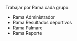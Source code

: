 Trabajar por Rama cada grupo:

-  Rama Administrador
-  Rama Resultados deportivos
-  Rama Palmare
-  Rama Reporte

